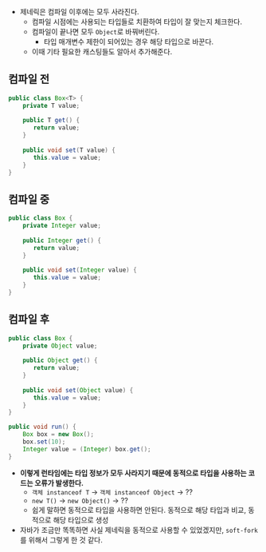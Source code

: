 - 제네릭은 컴파일 이후에는 모두 사라진다.
	- 컴파일 시점에는 사용되는 타입들로 치환하여 타입이 잘 맞는지 체크한다.
	- 컴파일이 끝나면 모두 `Object`로 바꿔버린다.
		- 타입 매개변수 제한이 되어있는 경우 해당 타입으로 바꾼다.
	- 이때 기타 필요한 캐스팅들도 알아서 추가해준다.
## 컴파일 전
```java
public class Box<T> {  
    private T value;  
      
    public T get() {  
       return value;  
    }  
      
    public void set(T value) {  
       this.value = value;  
    }  
}
```
## 컴파일 중
```java
public class Box {  
    private Integer value;  
      
    public Integer get() {  
       return value;  
    }  
      
    public void set(Integer value) {  
       this.value = value;  
    }  
}
```
## 컴파일 후
```java
public class Box {  
    private Object value;  
      
    public Object get() {  
       return value;  
    }  
      
    public void set(Object value) {  
       this.value = value;  
    }  
}

public void run() {
	Box box = new Box();
	box.set(10);
	Integer value = (Integer) box.get();
}
```
- **이렇게 런타임에는 타입 정보가 모두 사라지기 때문에 동적으로 타입을 사용하는 코드는 오류가 발생한다.**
	- `객체 instanceof T` -> `객체 instanceof Object` -> ??
	- `new T()` -> `new Object()` -> ??
	- 쉽게 말하면 동적으로 타입을 사용하면 안된다. 동적으로 해당 타입과 비교, 동적으로 해당 타입으로 생성
- 자바가 조금만 똑똑하면 사실 제네릭을 동적으로 사용할 수 있었겠지만, `soft-fork`를 위해서 그렇게 한 것 같다.